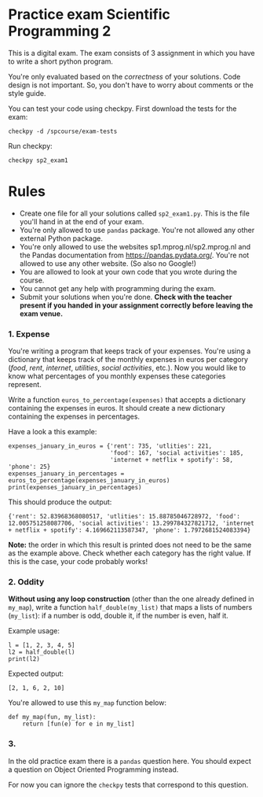 # Practice exam Scientific Programming 2

This is a digital exam. The exam consists of 3 assignment in which you have to write a short python program.

You're only evaluated based on the _correctness_ of your solutions. Code design is not important. So, you don't have to worry about comments or the style guide.

You can test your code using checkpy. First download the tests for the exam:

    checkpy -d /spcourse/exam-tests

Run checkpy:

    checkpy sp2_exam1

# Rules

- Create one file for all your solutions called `sp2_exam1.py`. This is the file you'll hand in at the end of your exam.
- You're only allowed to use `pandas` package. You're not allowed any other external Python package.
- You're only allowed to use the websites sp1.mprog.nl/sp2.mprog.nl and the Pandas documentation from https://pandas.pydata.org/. You're not allowed to use any other website. (So also no Google!)
- You are allowed to look at your own code that you wrote during the course.
- You cannot get any help with programming during the exam.
- Submit your solutions when you're done. **Check with the teacher present if you handed in your assignment correctly before leaving the exam venue.**

### 1. Expense

You're writing a program that keeps track of your expenses. You're using a dictionary that keeps track of the monthly expenses in euros per category (_food_, _rent_, _internet_, _utilities_, _social activities_, etc.). Now you would like to know what percentages of you monthly expenses these categories represent.

Write a function  `euros_to_percentage(expenses)` that accepts a dictionary containing the expenses in euros. It should create a new dictionary containing the expenses in percentages.

Have a look a this example:

    expenses_january_in_euros = {'rent': 735, 'utlities': 221,
                                 'food': 167, 'social activities': 185,
                                 'internet + netflix + spotify': 58, 'phone': 25}
    expenses_january_in_percentages = euros_to_percentage(expenses_january_in_euros)
    print(expenses_january_in_percentages)

This should produce the output:


    {'rent': 52.83968368080517, 'utlities': 15.88785046728972, 'food': 12.005751258087706, 'social activities': 13.299784327821712, 'internet + netflix + spotify': 4.169662113587347, 'phone': 1.7972681524083394}


**Note:** the order in which this result is printed does not need to be the same as the example above. Check whether each category has the right value. If this is the case, your code probably works!


### 2. Oddity

**Without using any loop construction** (other than the one already defined in `my_map`), write a function `half_double(my_list)` that maps a lists of numbers (`my_list`): if a number is odd, double it, if the number is even, half it.

Example usage:

    l = [1, 2, 3, 4, 5]
    l2 = half_double(l)
    print(l2)

Expected output:

    [2, 1, 6, 2, 10]

You're allowed to use this `my_map` function below:

    def my_map(fun, my_list):
        return [fun(e) for e in my_list]


### 3.

In the old practice exam there is a `pandas` question here. You should expect a question on Object Oriented Programming instead.

For now you can ignore the `checkpy` tests that correspond to this question.

